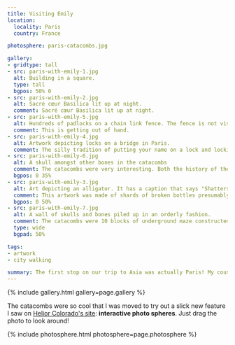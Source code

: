 ```yaml
---
title: Visiting Emily
location:
  locality: Paris
  country: France

photosphere: paris-catacombs.jpg

gallery:
- gridtype: tall
- src: paris-with-emily-1.jpg
  alt: Building in a square.
  type: tall
  bgpos: 50% 0
- src: paris-with-emily-2.jpg
  alt: Sacré cœur Basilica lit up at night.
  comment: Sacré cœur Basilica lit up at night.
- src: paris-with-emily-5.jpg
  alt: Hundreds of padlocks on a chain link fence. The fence is not visible.
  comment: This is getting out of hand.
- src: paris-with-emily-4.jpg
  alt: Artwork depicting locks on a bridge in Paris.
  comment: The silly tradition of putting your name on a lock and locking it to a specific bridge in Paris is being put to a stop, and they have commissioned artists to make lock-themed art in its place.
- src: paris-with-emily-6.jpg
  alt: A skull amongst other bones in the catacombs
  comment: The catacombs were very interesting. Both the history of the stone and the resting dead.
  bgpos: 0 35%
- src: paris-with-emily-3.jpg
  alt: Art depicting an alligator. It has a caption that says "Shatters"
  comment: This artwork was made of shards of broken bottles presumably found in the street.
  bgpos: 0 50%
- src: paris-with-emily-7.jpg
  alt: A wall of skulls and bones piled up in an orderly fashion.
  comment: The catacombs were 10 blocks of underground maze constructed out of solid bones and skulls.
  type: wide
  bgpad: 50%

tags:
- artwork
- city walking

summary: The first stop on our trip to Asia was actually Paris! My cousin Emily had just moved there and we wanted to get a visit in before leaving for 6 months.
---
```


{% include gallery.html gallery=page.gallery %}

The catacombs were so cool that I was moved to try out a slick new feature I saw on [Helior Colorado's site](http://places.helior.info/): **interactive photo spheres**. Just drag the photo to look around!

{% include photosphere.html photosphere=page.photosphere %}
